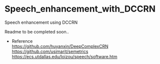 # Speech_enhancement_with_DCCRN
Speech enhancement using DCCRN

Readme to be completed soon..


- Reference   
https://github.com/huyanxin/DeepComplexCRN   
https://github.com/usimarit/semetrics     
https://ecs.utdallas.edu/loizou/speech/software.htm

